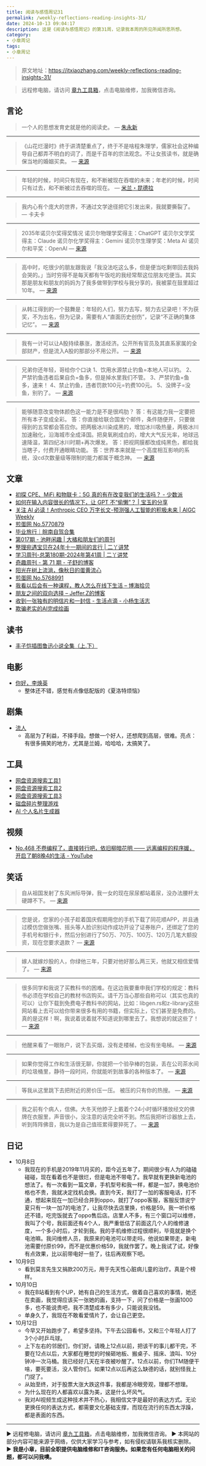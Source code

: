 ```yaml
---
title: 阅读与感悟周记31
permalink: /weekly-reflections-reading-insights-31/
date: 2024-10-13 09:04:17
description: 这是《阅读与感悟周记》的第31周，记录我本周的所见所闻所思所想。
category:
- 小章周记
tags:
- 小章周记
---
```


> 原文地址：<https://itxiaozhang.com/weekly-reflections-reading-insights-31/>

> 远程修电脑，请访问 [章九工具箱](https://zhang9.com/)，点击电脑维修，加我微信咨询。   

## 言论

> 一个人的思想发育史就是他的阅读史。
— [朱永新](https://weibo.com/u/2034280670)

---

> 《山花烂漫时》终于讲清楚重点了，终于不是啥程朱理学，儒家社会这种编导自己都弄不明白的词了，而是千百年的宗法观念。不让女孩读书，就是确保当地的婚姻买卖。
— [来源](https://weibo.com/u/2034280670)

---

> 年轻的时候，时间只有现在，和不断被现在吞噬的未来；年老的时候，时间只有过去，和不断被过去吞噬的现在。
— [米兰・昆德拉](https://weibo.com/u/2034280670)

---

> 我内心有个庞大的世界，不通过文学途径把它引发出来，我就要撕裂了。
— 卡夫卡

---

> 2035年诺贝尔奖得奖情况
诺贝尔物理学奖得主：ChatGPT
诺贝尔文学奖得主：Claude
诺贝尔化学奖得主：Gemini
诺贝尔生理学奖：Meta AI
诺贝尔和平奖：OpenAI
— [来源](https://x.com/imxiaohu/status/1843960814203781291)

---

> 高中时，吃很少的朋友跟我说「我没法吃这么多，但是便当吃剩带回去我妈会哭的。」当时穷得不是每天都有午饭吃的我经常帮这位朋友吃便当。其实那是朋友和朋友的妈妈为了我多做带到学校与我分享的，我被蒙在鼓里超过10年。
— [来源](https://jandan.net/t/5769473)

---

> 从韩江得到的一个鼓舞是：年轻的人们，努力去写，努力去记录吧！不为获奖，不为出名，但为记录，需要有人“直面历史创伤”，记录“不正确的集体记忆”。
— [来源](https://weibo.com/u/2094390301)

---

> 我有一计可以让A股持续暴涨，激活经济。公开所有官员及其直系家属的全部财产，但是流入A股的那部分不用公开。
— [来源](https://t.me/jandan_pic/130132)

---

> 兄弟你还年轻，哥给你个口诀
1、饮用水源禁止钓鱼=本地人可以钓。
2、严禁钓鱼违者后果自负=鱼多，但是掉水里我们不管。
3、严禁钓鱼=鱼多，速来！
4、禁止钓鱼，违者罚款100元=钓费100元。
5、没牌子=没鱼，别钓了。
— [来源](https://t.me/jandan_pic/130150)

---

> 能够随意改变物体颜色这一能力是不是很鸡肋？
答：有这能力我一定要把所有本子变成全彩。
答：你直接给联合国发个邮件，条件随便开，只要做得到的五常都会答应你。把两极冰川染成黑的，增加冰川吸热量，两极冰川加速融化，沿海城市全成泽国。把臭氧刷成白的，增大大气反光率，地球迅速降温，第四纪冰川时期+再次爆发。
答：把视网膜都改成纯黑色，都给我当瞎子，付费开通眼睛功能。
答：世界本来就是一个高度相互影响的系统，没cd次数量级等限制的能力都属于概念神。
— [来源](https://t.me/jandan_pic/130149)

## 文章

- [初探 CPE、MiFi 和物联卡：5G 真的有在改变我们的生活吗？ - 少数派](https://sspai.com/post/92452)
- [如何在输入内容很长的情况下，让 GPT 不“偷懒”？ | 宝玉的分享](https://baoyu.io/blog/prompt-engineering/how-to-prevent-gpt-from-being-lazy-with-long-inputs)
- [关注 AI 必读！Anthropic CEO 万字长文-预测强人工智能的积极未来 | AIGC Weekly](https://quail.ink/op7418/p/ai-necessities-anthropic-ceo-predicts-positive-future-of-strong-ai)
- [煎蛋网 No.5770879](https://jandan.net/t/5770879)
- [毕业旅行｜皖南自驾合集](https://blog.ops-coffee.cn/travel-2024-wannan)
- [第017期 - 池畔闲趣 | 大橘和朋友们的周刊](https://rrorangeandfriends.site/posts/2024/017)
- [整理宛遇宝贝在24年十一期间的言行 | 二丫讲梵](https://wiki.eryajf.net/pages/31f861/)
- [学习周刊-总第180期-2024年第41周 | 二丫讲梵](https://wiki.eryajf.net/pages/6dc85f/)
- [奇趣周刊 - 第 71 期 - 子舒的博客](https://zishu.me/blog/weekly-71.html/)
- [阳光在树上流淌，像秋日的蛋黄流心](https://www.douban.com/group/topic/312255491/?_i=85474328dwh5PS)
- [煎蛋网 No.5768991](https://jandan.net/t/5768991)
- [我看以后会有一种课程，教人怎么在线下生活 – 博海拾贝](https://www.bohaishibei.com/post/94741)
- [朋友之间的双向选择 – Jeffer.Z的博客](https://www.jeffer.xyz/cid/2091.html)
- [收到一张独有的明信片和一封信 - 生活点滴 - 小杨生活志](https://www.yanghuaxing.com/blog/2003.html)
- [欺骗老实的AI完成绘画](https://wx2.moyu.im/large/008ElFOcly1huih34cmtnj30xw7iqkjl.jpg)

## 读书

- [丰子恺插图鲁迅小说全集（上.下）](https://neodb.social/book/3GvdcrS6MTYU1xln24DC6Y)

## 电影

- [你好，李焕英](https://neodb.social/movie/4uYHvMrXEFGcX8koF4raMS)
  - 整体还不错，感觉有点像低配版的《夏洛特烦恼》

## 剧集

- [流人](https://neodb.social/tv/season/4ZML2fMKimevs00ZNNZdUL)
  - 高层为了利益，不择手段。想做一个好人，还想爬到高层，很难。亮点：有很多搞笑的地方，尤其是兰姆，哈哈哈，太搞笑了。

## 工具

- [网盘资源搜索工具1](https://panyq.com/)
- [网盘资源搜索工具2](https://www.lzpanx.com/)
- [网盘资源搜索工具3](https://soali.net/)
- [磁盘碎片整理游戏](https://defrag-game.com/)
- [AI 个人名片生成器](https://introcard.iwhy.dev/)

## 视频

- [No.468 不卷编程了，直接转行吧，依旧柳暗花明 —— 远离编程的程序媛，开启了朝8晚4的生活 - YouTube](https://www.youtube.com/watch?v=mymvEIYxARk)

## 笑话

> 自从祖国发射了东风洲际导弹，我一女的现在尿尿都站着尿，没办法腰杆太硬蹲不下。
— [来源](https://jandan.net/t/5769110)

---

> 您是说，您家的小孩子趁着国庆假期用您的手机下载了同花顺APP，并且通过模仿您做张嘴、摇头等人脸识别动作成功开设了证券账户，还绑定了您的手机号和银行卡，然后分别进行了50万、70万、100万、120万几笔大额投资，现在您要求退款？
— [来源](https://jandan.net/t/5769110)

---

> 嫁人就嫁炒股的人，你绿他三年，只要对他好那么两三天，他就又相信爱情了。
— [来源](https://t.me/jandan_pic/130112)

---

> 很多同学和我说了买教科书的困难。在这边我要重申我们学校的规定：教科书必须在学校自己的教材书店购买。请千万当心那些自称可以（其实也真的可以）让你下载到免费电子教科书的网站，比如：libgen.rs和z-library这些网站看上去可以给你带来很多有用的书籍，但实际上，它们甚至是免费的。真的是这样！啊，我说着说着就不知道说到哪里去了。我想说的就这些了！
— [来源](https://jandan.net/t/5769244)

---

> 他醒来看了一眼账户，说下去买烟，没有走楼梯，也没有坐电梯。
— [来源](https://t.me/jandan_pic/130159)

---

> 如果你觉得工作和生活很无聊，你就把一个验孕棒的包装，丢在公司茶水间的垃圾桶里，静待一段时间，你就能听到故事的各种版本了。
— [来源](https://t.me/jandan_pic/130152)

---

> 等我从这里跳下去把附近的房价压一压。
被压的只有你的热搜。
— [来源](https://jandan.net/t/5770904)

---

> 我之前有个病人，信佛。大冬天他脖子上戴着个24小时循环播放经文的佛牌在衣服里，声音很小，没注意的话完全听不到。然后我把听诊器放上去，听到阵阵佛音，我以为是自己值班累得要猝死了。
— [来源](https://jandan.net/t/5770762)

## 日记

- 10月8日
  - 我现在的手机是2019年11月买的，距今近五年了，期间很少有人为的磕磕碰碰，现在看着也不是很烂，但是电池不带电了。我早就有更换新电池的想法了。有一次看到一篇文章，手机型号和我一样，都是一加7，换电池价格也不贵，我就决定找机会换。直到今天，我打了一加的客服电话，打不通，想起来现在一加已经合并到oppo，就打了oppo客服，客服反馈说宁夏只有一块一加7的电池了，让我尽快去店里换，价格是59。我一听价格还不错，吃完饭就去了oppo售后店。店里人不多，有三个窗口可以维修，我叫了个号，我前面还有4个人，我严重低估了前面这几个人的维修速度，一个多小时后，才轮到我。我的手机维修过程很顺利，毕竟就是换个电池嘛。我问维修人员，我原来的电池可以带走吗，他说如果带走，新电池需要付原价99，而不是优惠价格59，我就作罢了。晚上我试了试，好像有点效果，比以前带电好一些了，往后再观察下吧。
- 10月9日
  - 看到莫言先生又捐款200万元，用于先天性心脏病儿童的治疗。真是个榜样。
- 10月10日  
  - 我在B站看到有个UP，她有自己的生活方式，做着自己喜欢的事情，她还在卖画，我觉得应该买一张她的画，支持一下，问了价格是一张画1000多，也不能说贵吧，我不清楚成本有多少，只能说我没钱。
  - 单身久了，我现在不敢看爱情片了，会让自己更空。
- 10月12日
  - 今早又开始跑步了，希望多坚持。下午去公园看书，又和三个年轻人打了3个小时乒乓球。
  - 上下左右的邻居们，你们好。请晚上12点以前，把该干的事儿都干完，不要在12点以后，大家都在睡觉的时候砸地板、搬桌子、摇床、浪叫、10分钟冲一次马桶。我已经好几天在半夜被吵醒了。12点以前，你们TM随便干啥，要死要活，没人管你们。如果12点以后再这么缺德的话，就别怪我上门捉了。
  - 从始至终，对于股票大涨大跌这件事，我都是冷眼旁观，理都不想理。
  - 为什么现在的人都喜欢以露为美，这是什么坏风气。
  - 我对AI视频生成这种技术并不热心，我相信文字是最好的表达方式。无论更换任何的表达方式，都需要文化基础支撑，而现在流行的东西太浮躁，都是表面的东西。

---
▶ 远程修电脑，请访问 [章九工具箱](https://zhang9.com/)，点击电脑维修，加我微信咨询。 
▶ 本网站的部分内容可能来源于网络，仅供大家学习与参考，如有侵权请联系我核实删除。  
▶ **我是小章，目前全职提供电脑维修和IT咨询服务。如果您有任何电脑相关的问题，都可以问我噢。**  
